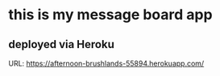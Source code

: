 # this is my message board app
## deployed via Heroku
URL: https://afternoon-brushlands-55894.herokuapp.com/